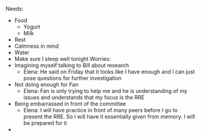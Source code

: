 Needs:
- Food
	- Yogurt
	- Milk
- Rest
- Calmness in mind
- Water
- Make sure I sleep well tonight
Worries:
- Imagining myself talking to Bill about research
	- Elena: He said on Friday that it looks like I have enough and I can just pose questions for further investigation
- Not doing enough for Fan
	- Elena: Fan is only trying to help me and he is understanding of my issues and understands that my focus is the RRE
- Being embarrassed in front of the committee
	- Elena: I will have practice in front of many peers before I go to present the RRE. So I will have it essentially given from memory. I will be prepared for it
- 